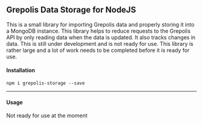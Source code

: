 ## Grepolis Data Storage for NodeJS
This is a small library for importing Grepolis data and properly storing it into a MongoDB instance. This library helps to reduce requests to the Grepolis API by only reading data when the data is updated. It also tracks changes in data. This is still under development and is not ready for use. This library is rather large and a lot of work needs to be completed before it is ready for use.

#### Installation
```
npm i grepolis-storage --save
```

---

#### Usage
Not ready for use at the moment